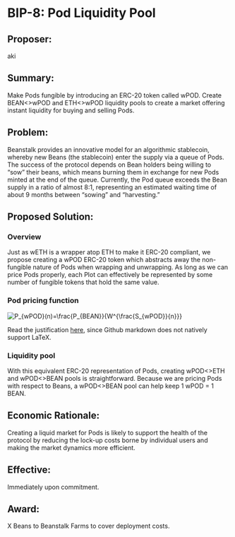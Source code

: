 # BIP-8: Pod Liquidity Pool

## Proposer:
aki

## Summary:
Make Pods fungible by introducing an ERC-20 token called wPOD. Create BEAN<>wPOD and ETH<>wPOD liquidity pools to create a market offering instant liquidity for buying and selling Pods.

## Problem:
Beanstalk provides an innovative model for an algorithmic stablecoin, whereby new Beans (the stablecoin) enter the supply via a queue of Pods. The success of the protocol depends on Bean holders being willing to “sow” their beans, which means burning them in exchange for new Pods minted at the end of the queue. Currently, the Pod queue exceeds the Bean supply in a ratio of almost 8:1, representing an estimated waiting time of about 9 months between “sowing” and “harvesting.” 

## Proposed Solution:
### Overview
Just as wETH is a wrapper atop ETH to make it ERC-20 compliant, we propose creating a wPOD ERC-20 token which abstracts away the non-fungible nature of Pods when wrapping and unwrapping. As long as we can price Pods properly, each Plot can effectively be represented by some number of fungible tokens that hold the same value.

### Pod pricing function
![P_{wPOD}(n)=\frac{P_{BEAN}}{W^{\frac{S_{wPOD}}{n}}}](https://imgur.com/a/t5M636H)

Read the justification [here](https://accessible-pyjama-948.notion.site/Beanstalk-wPOD-pricing-function-d2cd7944333c44ee8041e68629b2c7f8), since Github markdown does not natively support LaTeX.

### Liquidity pool
With this equivalent ERC-20 representation of Pods, creating wPOD<>ETH and wPOD<>BEAN pools is straightforward. Because we are pricing Pods with respect to Beans, a wPOD<>BEAN pool can help keep 1 wPOD = 1 BEAN.

## Economic Rationale:
Creating a liquid market for Pods is likely to support the health of the protocol by reducing the lock-up costs borne by individual users and making the market dynamics more efficient.

## Effective: 
Immediately upon commitment.

## Award:
X Beans to Beanstalk Farms to cover deployment costs.
